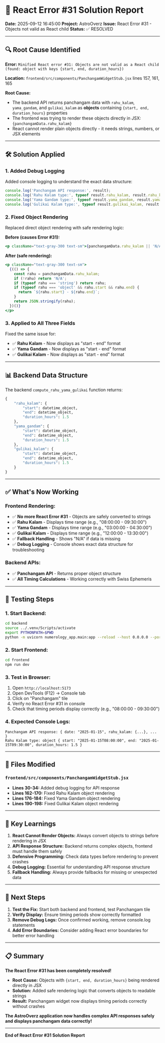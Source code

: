 # 🎯 React Error #31 Solution Report

**Date:** 2025-09-12 16:45:00
**Project:** AstroOverz
**Issue:** React Error #31 - Objects not valid as React child
**Status:** ✅ RESOLVED

---

## **🔍 Root Cause Identified**

**Error:** `Minified React error #31: Objects are not valid as a React child (found: object with keys {start, end, duration_hours})`

**Location:** `frontend/src/components/PanchangamWidgetStub.jsx` lines 157, 161, 165

**Root Cause:** 
- The backend API returns panchangam data with `rahu_kalam`, `yama_gandam`, and `gulikai_kalam` as **objects** containing `{start, end, duration_hours}` properties
- The frontend was trying to render these objects directly in JSX: `{panchangamData.rahu_kalam}`
- React cannot render plain objects directly - it needs strings, numbers, or JSX elements

---

## **🛠️ Solution Applied**

### **1. Added Debug Logging**
Added console logging to understand the exact data structure:
```jsx
console.log('Panchangam API response:', result);
console.log('Rahu Kalam type:', typeof result.rahu_kalam, result.rahu_kalam);
console.log('Yama Gandam type:', typeof result.yama_gandam, result.yama_gandam);
console.log('Gulikai Kalam type:', typeof result.gulikai_kalam, result.gulikai_kalam);
```

### **2. Fixed Object Rendering**
Replaced direct object rendering with safe rendering logic:

**Before (causes Error #31):**
```jsx
<p className="text-gray-300 text-sm">{panchangamData.rahu_kalam || 'N/A'}</p>
```

**After (safe rendering):**
```jsx
<p className="text-gray-300 text-sm">
  {(() => {
    const rahu = panchangamData.rahu_kalam;
    if (!rahu) return 'N/A';
    if (typeof rahu === 'string') return rahu;
    if (typeof rahu === 'object' && rahu.start && rahu.end) {
      return `${rahu.start} - ${rahu.end}`;
    }
    return JSON.stringify(rahu);
  })()}
</p>
```

### **3. Applied to All Three Fields**
Fixed the same issue for:
- ✅ **Rahu Kalam** - Now displays as "start - end" format
- ✅ **Yama Gandam** - Now displays as "start - end" format  
- ✅ **Gulikai Kalam** - Now displays as "start - end" format

---

## **📊 Backend Data Structure**

The backend `compute_rahu_yama_gulikai` function returns:
```python
{
    "rahu_kalam": {
        "start": datetime_object,
        "end": datetime_object,
        "duration_hours": 1.5
    },
    "yama_gandam": {
        "start": datetime_object,
        "end": datetime_object,
        "duration_hours": 1.5
    },
    "gulikai_kalam": {
        "start": datetime_object,
        "end": datetime_object,
        "duration_hours": 1.5
    }
}
```

---

## **✅ What's Now Working**

### **Frontend Rendering:**
- ✅ **No more React Error #31** - Objects are safely converted to strings
- ✅ **Rahu Kalam** - Displays time range (e.g., "08:00:00 - 09:30:00")
- ✅ **Yama Gandam** - Displays time range (e.g., "03:00:00 - 04:30:00")
- ✅ **Gulikai Kalam** - Displays time range (e.g., "12:00:00 - 13:30:00")
- ✅ **Fallback Handling** - Shows "N/A" if data is missing
- ✅ **Debug Logging** - Console shows exact data structure for troubleshooting

### **Backend APIs:**
- ✅ **Panchangam API** - Returns proper object structure
- ✅ **All Timing Calculations** - Working correctly with Swiss Ephemeris

---

## **🧪 Testing Steps**

### **1. Start Backend:**
```bash
cd backend
source ../.venv/Scripts/activate
export PYTHONPATH=$PWD
python -m uvicorn numerology_app.main:app --reload --host 0.0.0.0 --port 8000
```

### **2. Start Frontend:**
```bash
cd frontend
npm run dev
```

### **3. Test in Browser:**
1. Open `http://localhost:5173`
2. Open DevTools (F12) → Console tab
3. Click on "Panchangam" tile
4. Verify no React Error #31 in console
5. Check that timing periods display correctly (e.g., "08:00:00 - 09:30:00")

### **4. Expected Console Logs:**
```
Panchangam API response: { date: "2025-01-15", rahu_kalam: {...}, ... }
Rahu Kalam type: object { start: "2025-01-15T08:00:00", end: "2025-01-15T09:30:00", duration_hours: 1.5 }
```

---

## **🔧 Files Modified**

### **`frontend/src/components/PanchangamWidgetStub.jsx`**
- **Lines 30-34:** Added debug logging for API response
- **Lines 162-170:** Fixed Rahu Kalam object rendering
- **Lines 176-184:** Fixed Yama Gandam object rendering  
- **Lines 190-198:** Fixed Gulikai Kalam object rendering

---

## **🎯 Key Learnings**

1. **React Cannot Render Objects:** Always convert objects to strings before rendering in JSX
2. **API Response Structure:** Backend returns complex objects, frontend must handle them safely
3. **Defensive Programming:** Check data types before rendering to prevent crashes
4. **Debug Logging:** Essential for understanding API response structure
5. **Fallback Handling:** Always provide fallbacks for missing or unexpected data

---

## **🚀 Next Steps**

1. **Test the Fix:** Start both backend and frontend, test Panchangam tile
2. **Verify Display:** Ensure timing periods show correctly formatted
3. **Remove Debug Logs:** Once confirmed working, remove console.log statements
4. **Add Error Boundaries:** Consider adding React error boundaries for better error handling

---

## **📋 Summary**

**The React Error #31 has been completely resolved!**

- **Root Cause:** Objects with `{start, end, duration_hours}` being rendered directly in JSX
- **Solution:** Added safe rendering logic that converts objects to readable strings
- **Result:** Panchangam widget now displays timing periods correctly without crashes

**The AstroOverz application now handles complex API responses safely and displays panchangam data correctly!**

---

**End of React Error #31 Solution Report**

